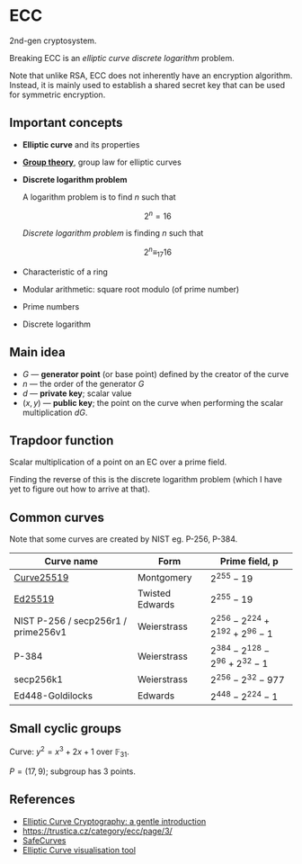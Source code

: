 # ECC

2nd-gen cryptosystem.

Breaking ECC is an _elliptic curve discrete logarithm_ problem.

Note that unlike RSA, ECC does not inherently have an encryption algorithm. Instead, it is mainly used to establish a shared secret key that can be used for symmetric encryption.

## Important concepts

* **Elliptic curve** and its properties
* **[Group theory](https://en.wikipedia.org/wiki/Group_(mathematics))**, group law for elliptic curves

* **Discrete logarithm problem**
  
    A logarithm problem is to find $n$ such that

    $$
    2^n = 16
    $$

    *Discrete logarithm problem* is finding $n$ such that

    $$
    2^n \equiv_{17} 16
    $$

* Characteristic of a ring
* Modular arithmetic: square root modulo (of prime number)
* Prime numbers
* Discrete logarithm

## Main idea

* $G$ — **generator point** (or base point) defined by the creator of the curve
* $n$ — the order of the generator $G$
* $d$ — **private key**; scalar value
* $(x,y)$ — **public key**; the point on the curve when performing the scalar multiplication $dG$.

## Trapdoor function

Scalar multiplication of a point on an EC over a prime field.

Finding the reverse of this is the discrete logarithm problem (which I have yet to figure out how to arrive at that).

## Common curves

Note that some curves are created by NIST eg. P-256, P-384.

|Curve name| Form | Prime field, p |
|----|---| --- |
|[Curve25519](https://en.wikipedia.org/wiki/Curve25519)| Montgomery | $2^{255} - 19$ |
|[Ed25519](https://en.wikipedia.org/wiki/EdDSA#Ed25519)| Twisted Edwards | $2^{255} - 19$ |
| NIST P-256 / secp256r1 / prime256v1|Weierstrass | $2^{256} - 2^{224} + 2^{192} + 2^{96} - 1$ |
|P-384| Weierstrass | $2^{384} - 2^{128} - 2^{96} + 2^{32} - 1$ |
|secp256k1| Weierstrass | $2^{256} - 2^{32} - 977$ |
|Ed448-Goldilocks| Edwards | $2^{448} - 2^{224} - 1$ |

## Small cyclic groups

Curve: $y^2 = x^3 + 2x + 1$ over $\mathbb{F}_{31}$.

$P = (17,9)$; subgroup has 3 points.


## References

* [Elliptic Curve Cryptography: a gentle introduction](https://andrea.corbellini.name/2015/05/17/elliptic-curve-cryptography-a-gentle-introduction/)
* https://trustica.cz/category/ecc/page/3/
* [SafeCurves](https://safecurves.cr.yp.to/)
* [Elliptic Curve visualisation tool](https://andrea.corbellini.name/ecc/interactive/reals-add.html)
